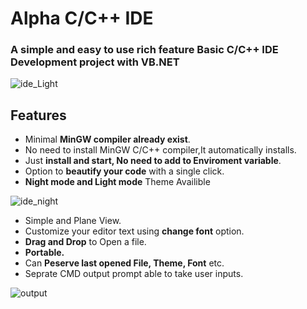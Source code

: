 # Alpha C/C++ IDE
### A simple and easy to use rich feature Basic C/C++ IDE Development project with VB.NET

![ide_Light](https://user-images.githubusercontent.com/70005117/197686649-5748735a-346c-46ab-9e53-13ee8b456f89.jpg)


## Features
* Minimal __MinGW compiler already exist__.
* No need to install MinGW C/C++ compiler,It automatically installs. 
* Just __install and start, No need to add to Enviroment variable__.
* Option to __beautify your code__ with a single click.
* __Night mode and Light mode__ Theme Availible

![ide_night](https://user-images.githubusercontent.com/70005117/197686694-c6d1b4d9-a138-4928-ae17-8524a9c638d8.jpg)


* Simple and Plane View.
* Customize your editor text using __change font__ option.
* __Drag and Drop__ to Open a file.
* __Portable.__
* Can __Peserve last opened File, Theme, Font__ etc.
* Seprate CMD output prompt able to take user inputs.

![output](https://user-images.githubusercontent.com/70005117/197686713-a8ea0ead-d9c2-4857-b9d3-59fae378f5e5.jpg)
